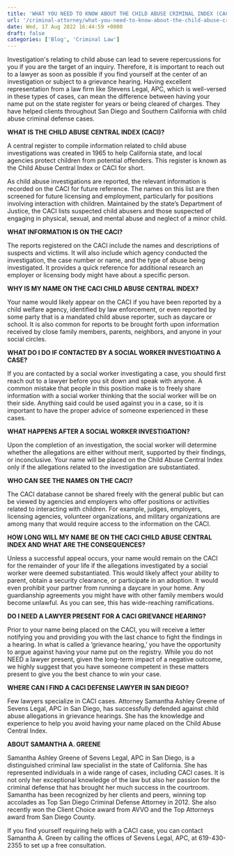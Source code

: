 ```yaml
---
title: 'WHAT YOU NEED TO KNOW ABOUT THE CHILD ABUSE CRIMINAL INDEX (CACI)'
url: '/criminal-attorney/what-you-need-to-know-about-the-child-abuse-criminal-index-caci/1015/'
date: Wed, 17 Aug 2022 16:44:59 +0000
draft: false
categories: ['Blog', 'Criminal Law']
---
```


Investigation's relating to child abuse can lead to severe repercussions for you if you are the target of an inquiry. Therefore, it is important to reach out to a lawyer as soon as possible if you find yourself at the center of an investigation or subject to a grievance hearing. Having excellent representation from a law firm like Stevens Legal, APC, which is well-versed in these types of cases, can mean the difference between having your name put on the state register for years or being cleared of charges. They have helped clients throughout San Diego and Southern California with child abuse criminal defense cases.

**WHAT IS THE CHILD ABUSE CENTRAL INDEX (CACI)?**

A central register to compile information related to child abuse investigations was created in 1965 to help California state, and local agencies protect children from potential offenders. This register is known as the Child Abuse Central Index or CACI for short.

As child abuse investigations are reported, the relevant information is recorded on the CACI for future reference. The names on this list are then screened for future licensing and employment, particularly for positions involving interaction with children. Maintained by the state’s Department of Justice, the CACI lists suspected child abusers and those suspected of engaging in physical, sexual, and mental abuse and neglect of a minor child.

**WHAT INFORMATION IS ON THE CACI?**

The reports registered on the CACI include the names and descriptions of suspects and victims. It will also include which agency conducted the investigation, the case number or name, and the type of abuse being investigated. It provides a quick reference for additional research an employer or licensing body might have about a specific person.

**WHY IS MY NAME ON THE CACI CHILD ABUSE CENTRAL INDEX?**

Your name would likely appear on the CACI if you have been reported by a child welfare agency, identified by law enforcement, or even reported by some party that is a mandated child abuse reporter, such as daycare or school. It is also common for reports to be brought forth upon information received by close family members, parents, neighbors, and anyone in your social circles.

**WHAT DO I DO IF CONTACTED BY A SOCIAL WORKER INVESTIGATING A CASE?**

If you are contacted by a social worker investigating a case, you should first reach out to a lawyer before you sit down and speak with anyone. A common mistake that people in this position make is to freely share information with a social worker thinking that the social worker will be on their side. Anything said could be used against you in a case, so it is important to have the proper advice of someone experienced in these cases.

**WHAT HAPPENS AFTER A SOCIAL WORKER INVESTIGATION?**

Upon the completion of an investigation, the social worker will determine whether the allegations are either without merit, supported by their findings, or inconclusive. Your name will be placed on the Child Abuse Central Index only if the allegations related to the investigation are substantiated.

**WHO CAN SEE THE NAMES ON THE CACI?**

The CACI database cannot be shared freely with the general public but can be viewed by agencies and employers who offer positions or activities related to interacting with children. For example, judges, employers, licensing agencies, volunteer organizations, and military organizations are among many that would require access to the information on the CACI.

**HOW LONG WILL MY NAME BE ON THE CACI CHILD ABUSE CENTRAL INDEX AND WHAT ARE THE CONSEQUENCES?**

Unless a successful appeal occurs, your name would remain on the CACI for the remainder of your life if the allegations investigated by a social worker were deemed substantiated. This would likely affect your ability to parent, obtain a security clearance, or participate in an adoption. It would even prohibit your partner from running a daycare in your home. Any guardianship agreements you might have with other family members would become unlawful. As you can see, this has wide-reaching ramifications.

**DO I NEED A LAWYER PRESENT FOR A CACI GRIEVANCE HEARING?**

Prior to your name being placed on the CACI, you will receive a letter notifying you and providing you with the last chance to fight the findings in a hearing. In what is called a ‘grievance hearing,’ you have the opportunity to argue against having your name put on the registry. While you do not NEED a lawyer present, given the long-term impact of a negative outcome, we highly suggest that you have someone competent in these matters present to give you the best chance to win your case.

**WHERE CAN I FIND A CACI DEFENSE LAWYER IN SAN DIEGO?**

Few lawyers specialize in CACI cases. Attorney Samantha Ashley Greene of Sevens Legal, APC in San Diego, has successfully defended against child abuse allegations in grievance hearings. She has the knowledge and experience to help you avoid having your name placed on the Child Abuse Central Index.

**ABOUT SAMANTHA A. GREENE**

Samantha Ashley Greene of Sevens Legal, APC in San Diego, is a distinguished criminal law specialist in the state of California. She has represented individuals in a wide range of cases, including CACI cases. It is not only her exceptional knowledge of the law but also her passion for the criminal defense that has brought her much success in the courtroom. Samantha has been recognized by her clients and peers, winning top accolades as Top San Diego Criminal Defense Attorney in 2012. She also recently won the Client Choice award from AVVO and the Top Attorneys award from San Diego County.

If you find yourself requiring help with a CACI case, you can contact Samantha A. Green by calling the offices of Sevens Legal, APC, at 619-430-2355 to set up a free consultation.